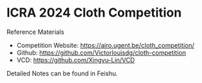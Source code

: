 <h1> ICRA 2024 Cloth Competition </h1>

Reference Materials
- Competition Website: https://airo.ugent.be/cloth_competition/
- Github: https://github.com/Victorlouisdg/cloth-competition
- VCD: https://github.com/Xingyu-Lin/VCD

Detailed Notes can be found in Feishu.









